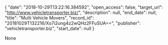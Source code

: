 {
  "date": "2018-10-29T13:22:16.384592", 
  "open_access": false, 
  "target_url": "http://www.vehicletransporter.biz/", 
  "description": null, 
  "end_date": null, 
  "title": "Multi Vehicle Movers", 
  "record_id": "20181029T132216/Xo7i2ung4z2wQHz2FFuSUA==", 
  "publisher": "vehicletransporter.biz", 
  "start_date": null
}

None